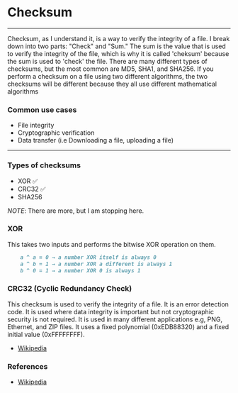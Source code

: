 # Checksum

---

Checksum, as I understand it, is a way to verify the integrity of a file. I break down into two parts:
"Check" and "Sum." The sum is the value that is used to verify the integrity of the file, which is why it is called 'cheksum' because the 
sum is used to 'check' the file. There are many different types of checksums, but the most common are MD5, SHA1, and SHA256.
If you perform a checksum on a file using two different algorithms, the two checksums will be different because they all use different mathematical algorithms

### Common use cases
- File integrity
- Cryptographic verification
- Data transfer (i.e Downloading a file, uploading a file)

---

### Types of checksums
- XOR ✅
- CRC32 ✅
- SHA256 

_*NOTE*_: There are more, but I am stopping here.

### XOR
This takes two inputs and performs the bitwise XOR operation on them. 

```markdown
    a ^ a = 0 → a number XOR itself is always 0
    a ^ b = 1 → a number XOR a different is always 1
    b ^ 0 = 1 → a number XOR 0 is always 1
```

### CRC32 (Cyclic Redundancy Check)
This checksum is used to verify the integrity of a file. It is an error detection code. It is used where
data integrity is important but not cryptographic security is not required. It is used in many different
applications e.g, PNG, Ethernet, and ZIP files.
It uses a fixed polynomial (0xEDB88320) and a fixed initial value (0xFFFFFFFF).
- [Wikipedia](https://en.wikipedia.org/wiki/Cyclic_redundancy_check)

### References
- [Wikipedia](https://en.wikipedia.org/wiki/Checksum)
